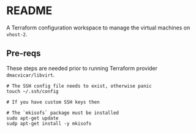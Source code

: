 # README
A Terraform configuration workspace to manage the virtual machines on `vhost-2`.

## Pre-reqs
These steps are needed prior to running Terraform provider `dmacvicar/libvirt`.
```
# The SSH config file needs to exist, otherwise panic
touch ~/.ssh/config

# If you have custom SSH keys then

# The `mkisofs` package must be installed
sudo apt-get update
sudp apt-get install -y mkisofs
```